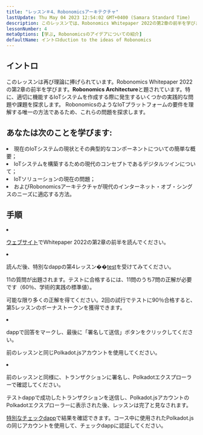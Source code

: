 ```yaml
---
title: "レッスン＃4、Robonomicsアーキテクチャ"
lastUpdate: Thu May 04 2023 12:54:02 GMT+0400 (Samara Standard Time)
description: このレッスンでは、Robonomics Whitepaper 2022の第2章の前半を学びます。タイトルはRobonomics アーキテクチャです。
lessonNumber: 4
metaOptions: [学ぶ, Robonomicsのアイデアについての紹介]
defaultName: イントロduction to the ideas of Robonomics
---
```


## イントロ

このレッスンは再び理論に捧げられています。Robonomics Whitepaper 2022の第2章の前半を学びます。**Robonomics Architecture**と題されています。特に、適切に機能するIoTシステムを作成する際に発生するいくつかの実践的な問題や課題を探求します。 RobonomicsのようなIoTプラットフォームの要件を理解する唯一の方法であるため、これらの問題を探求します。

## あなたは次のことを学びます:

<List>

<li>
現在のIoTシステムの現状とその典型的なコンポーネントについての簡単な概要；
</li>

<li>
IoTシステムを構築するための現代のコンセプトであるデジタルツインについて；
</li>

<li>
IoTソリューションの現在の問題；
</li>

<li>
およびRobonomicsアーキテクチャが現代のインターネット・オブ・シングスのニーズに適応する方法。
</li>

</List>

## 手順

<List type="numbers">

<li>

[ウェブサイト](https://robonomics.network/architecture/)でWhitepaper 2022の第2章の前半を読んでください。

</li>

<li>

読んだ後、特別なdappの第4レッスン��[test](https://lesson4.robonomics.academy/)を受けてみてください。

11の質問が出題されます。テストに合格するには、11問のうち7問の正解が必要です（60％、学術的実践の標準値）。

可能な限り多くの正解を得てください。2回の試行でテストに90％合格すると、第5レッスンのボーナストークンを獲得できます。

</li>

<li>

dappで回答をマークし、最後に「署名して送信」ボタンをクリックしてください。

前のレッスンと同じPolkadot.jsアカウントを使用してください。

</li>

<li>

前のレッスンと同様に、トランザクションに署名し、Polkadotエクスプローラーで確認してください。

</li>
</List>


<Result>

テストdappで成功したトランザクションを送信し、Polkadot.jsアカウントのPolkadotエクスプローラーに表示された後、レッスンは完了と見なされます。

[特別なチェックdapp](https://lk.robonomics.academy/)で結果を確認できます。コース中に使用されたPolkadot.jsの同じアカウントを使用して、チェックdappに認証してください。

</Result>